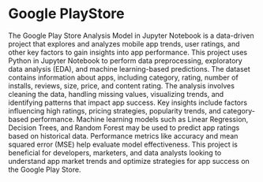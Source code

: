 # Google PlayStore
The Google Play Store Analysis Model in Jupyter Notebook is a data-driven project that explores and analyzes mobile app trends, user ratings, and other key factors to gain insights into app performance. This project uses Python in Jupyter Notebook to perform data preprocessing, exploratory data analysis (EDA), and machine learning-based predictions. The dataset contains information about apps, including category, rating, number of installs, reviews, size, price, and content rating. The analysis involves cleaning the data, handling missing values, visualizing trends, and identifying patterns that impact app success. Key insights include factors influencing high ratings, pricing strategies, popularity trends, and category-based performance. Machine learning models such as Linear Regression, Decision Trees, and Random Forest may be used to predict app ratings based on historical data. Performance metrics like accuracy and mean squared error (MSE) help evaluate model effectiveness. This project is beneficial for developers, marketers, and data analysts looking to understand app market trends and optimize strategies for app success on the Google Play Store.
